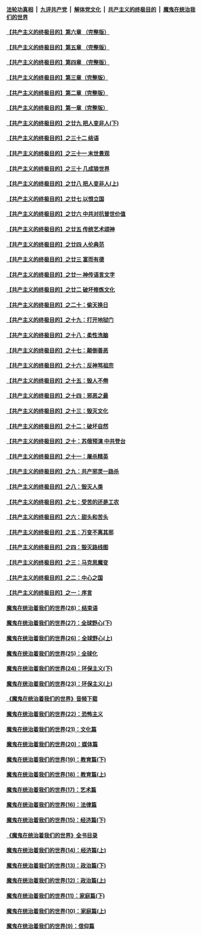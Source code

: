 ####  [法轮功真相](../../../../basic/blob/master/README.md?t=02152339) &nbsp;|&nbsp; [九评共产党](../../../../9ping.md/blob/master/README.md?t=02152339) &nbsp;|&nbsp; [解体党文化](../../../../jtdwh.md/blob/master/README.md?t=02152339)  &nbsp;|&nbsp; [共产主义的终极目的](../../../../gczydzjmd.md/blob/master/README.md?t=02152339) &nbsp;|&nbsp; [魔鬼在统治我们的世界](../../../../mgztzwmdsj.md/blob/master/README.md?t=02152339) 

#### [【共产主义的终极目的】第六章 （完整版）](../pages/nsc422/n11428913.md?t=02152339) 

#### [【共产主义的终极目的】第五章 （完整版）](../pages/nsc422/n11428912.md?t=02152339) 

#### [【共产主义的终极目的】第四章 （完整版）](../pages/nsc422/n11428907.md?t=02152339) 

#### [【共产主义的终极目的】第三章（完整版）](../pages/nsc422/n11428848.md?t=02152339) 

#### [【共产主义的终极目的】第二章（完整版）](../pages/nsc422/n11428831.md?t=02152339) 

#### [【共产主义的终极目的】第一章（完整版）](../pages/nsc422/n11417651.md?t=02152339) 

#### [【共产主义的终极目的】之廿九 把人变非人(下)](../pages/nsc422/n11344140.md?t=02152339) 

#### [【共产主义的终极目的】之三十二 结语](../pages/nsc422/n11360535.md?t=02152339) 

#### [【共产主义的终极目的】之三十一 末世景观](../pages/nsc422/n11351129.md?t=02152339) 

#### [【共产主义的终极目的】之三十 几成狼世界](../pages/nsc422/n11348280.md?t=02152339) 

#### [【共产主义的终极目的】之廿八 把人变非人(上)](../pages/nsc422/n11340492.md?t=02152339) 

#### [【共产主义的终极目的】之廿七 以恨立国](../pages/nsc422/n11336944.md?t=02152339) 

#### [【共产主义的终极目的】之廿六 中共对抗普世价值](../pages/nsc422/n11324785.md?t=02152339) 

#### [【共产主义的终极目的】之廿五 传统艺术颂神](../pages/nsc422/n11296396.md?t=02152339) 

#### [【共产主义的终极目的】之廿四 人伦典范](../pages/nsc422/n11296397.md?t=02152339) 

#### [【共产主义的终极目的】之廿三 富而有德](../pages/nsc422/n11283598.md?t=02152339) 

#### [【共产主义的终极目的】之廿一 神传语言文字](../pages/nsc422/n11263265.md?t=02152339) 

#### [【共产主义的终极目的】之廿二 破坏修炼文化](../pages/nsc422/n11245728.md?t=02152339) 

#### [【共产主义的终极目的】之二十：偷天换日](../pages/nsc422/n11238846.md?t=02152339) 

#### [【共产主义的终极目的】之十九：打开地狱门](../pages/nsc422/n11206376.md?t=02152339) 

#### [【共产主义的终极目的】之十八：柔性洗脑](../pages/nsc422/n11199994.md?t=02152339) 

#### [【共产主义的终极目的】之十七：颠倒善恶](../pages/nsc422/n11179782.md?t=02152339) 

#### [【共产主义的终极目的】之十六：反神骂祖宗](../pages/nsc422/n11166798.md?t=02152339) 

#### [【共产主义的终极目的】之十五：毁人不倦](../pages/nsc422/n11166792.md?t=02152339) 

#### [【共产主义的终极目的】之十四：邪恶之最](../pages/nsc422/n11150249.md?t=02152339) 

#### [【共产主义的终极目的】之十三：毁灭文化](../pages/nsc422/n11135227.md?t=02152339) 

#### [【共产主义的终极目的】之十二：破坏自然](../pages/nsc422/n11135214.md?t=02152339) 

#### [【共产主义的终极目的】之十：苏俄预演 中共登台](../pages/nsc422/n11118424.md?t=02152339) 

#### [【共产主义的终极目的】之十一：屠杀精英](../pages/nsc422/n11118442.md?t=02152339) 

#### [【共产主义的终极目的】之九：共产邪灵一路杀](../pages/nsc422/n11114139.md?t=02152339) 

#### [【共产主义的终极目的】之八：毁灭人类](../pages/nsc422/n11108503.md?t=02152339) 

#### [【共产主义的终极目的】之七：受苦的还是工农](../pages/nsc422/n11101809.md?t=02152339) 

#### [【共产主义的终极目的】之六：甜头和苦头](../pages/nsc422/n11096971.md?t=02152339) 

#### [【共产主义的终极目的】之五：万变不离其邪](../pages/nsc422/n11091285.md?t=02152339) 

#### [【共产主义的终极目的】之四：毁灭路线图](../pages/nsc422/n11086284.md?t=02152339) 

#### [【共产主义的终极目的】之三：马克思魔变](../pages/nsc422/n11061941.md?t=02152339) 

#### [【共产主义的终极目的】之二：中心之国](../pages/nsc422/n11047728.md?t=02152339) 

#### [【共产主义的终极目的】之一：序言](../pages/nsc422/n11086077.md?t=02152339) 

#### [魔鬼在统治着我们的世界(28)：结束语](../pages/nsc422/n10936246.md?t=02152339) 

#### [魔鬼在统治着我们的世界(27)：全球野心(下)](../pages/nsc422/n10928319.md?t=02152339) 

#### [魔鬼在统治着我们的世界(26)：全球野心(上)](../pages/nsc422/n10900318.md?t=02152339) 

#### [魔鬼在统治着我们的世界(25)：全球化](../pages/nsc422/n10788205.md?t=02152339) 

#### [魔鬼在统治着我们的世界(24)：环保主义(下)](../pages/nsc422/n10695307.md?t=02152339) 

#### [魔鬼在统治着我们的世界(23)：环保主义(上)](../pages/nsc422/n10688613.md?t=02152339) 

#### [《魔鬼在统治着我们的世界》音频下载](../pages/nsc422/n10635553.md?t=02152339) 

#### [魔鬼在统治着我们的世界(22)：恐怖主义](../pages/nsc422/n10614727.md?t=02152339) 

#### [魔鬼在统治着我们的世界(21)：文化篇](../pages/nsc422/n10597706.md?t=02152339) 

#### [魔鬼在统治着我们的世界(20)：媒体篇](../pages/nsc422/n10586579.md?t=02152339) 

#### [魔鬼在统治着我们的世界(19)：教育篇(下)](../pages/nsc422/n10564808.md?t=02152339) 

#### [魔鬼在统治着我们的世界(18)：教育篇(上)](../pages/nsc422/n10526970.md?t=02152339) 

#### [魔鬼在统治着我们的世界(17)：艺术篇](../pages/nsc422/n10499093.md?t=02152339) 

#### [魔鬼在统治着我们的世界(16)：法律篇](../pages/nsc422/n10485969.md?t=02152339) 

#### [魔鬼在统治着我们的世界(15)：经济篇(下)](../pages/nsc422/n10469975.md?t=02152339) 

#### [《魔鬼在统治着我们的世界》全书目录](../pages/nsc422/n10464261.md?t=02152339) 

#### [魔鬼在统治着我们的世界(14)：经济篇(上)](../pages/nsc422/n10457370.md?t=02152339) 

#### [魔鬼在统治着我们的世界(13)：政治篇(下)](../pages/nsc422/n10448270.md?t=02152339) 

#### [魔鬼在统治着我们的世界(12)：政治篇(上)](../pages/nsc422/n10444576.md?t=02152339) 

#### [魔鬼在统治着我们的世界(11)：家庭篇(下)](../pages/nsc422/n10440961.md?t=02152339) 

#### [魔鬼在统治着我们的世界(10)：家庭篇(上)](../pages/nsc422/n10435448.md?t=02152339) 

#### [魔鬼在统治着我们的世界(9)：信仰篇](../pages/nsc422/n10432159.md?t=02152339) 

